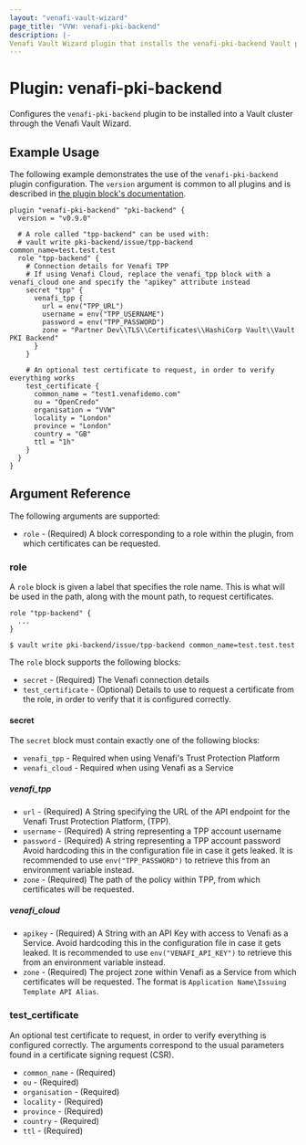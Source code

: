 ```yaml
---
layout: "venafi-vault-wizard"
page_title: "VVW: venafi-pki-backend"
description: |-
Venafi Vault Wizard plugin that installs the venafi-pki-backend Vault plugin to a Vault cluster.
---
```


# Plugin: venafi-pki-backend

Configures the `venafi-pki-backend` plugin to be installed into a Vault cluster through the Venafi Vault Wizard. 


## Example Usage

The following example demonstrates the use of the `venafi-pki-backend` plugin configuration.
The `version` argument is common to all plugins and is described in [the plugin block's documentation](../plugin.md).

```hcl
plugin "venafi-pki-backend" "pki-backend" {
  version = "v0.9.0"

  # A role called "tpp-backend" can be used with:
  # vault write pki-backend/issue/tpp-backend common_name=test.test.test
  role "tpp-backend" {
    # Connection details for Venafi TPP
    # If using Venafi Cloud, replace the venafi_tpp block with a venafi_cloud one and specify the "apikey" attribute instead
    secret "tpp" {
      venafi_tpp {
        url = env("TPP_URL")
        username = env("TPP_USERNAME")
        password = env("TPP_PASSWORD")
        zone = "Partner Dev\\TLS\\Certificates\\HashiCorp Vault\\Vault PKI Backend"
      }
    }

    # An optional test certificate to request, in order to verify everything works
    test_certificate {
      common_name = "test1.venafidemo.com"
      ou = "OpenCredo"
      organisation = "VVW"
      locality = "London"
      province = "London"
      country = "GB"
      ttl = "1h"
    }
  }
}
```

## Argument Reference

The following arguments are supported:

* `role` - (Required) A block corresponding to a role within the plugin, from which certificates can be requested.

### role

A `role` block is given a label that specifies the role name.
This is what will be used in the path, along with the mount path, to request certificates.

```hcl
role "tpp-backend" {
  ...
}

$ vault write pki-backend/issue/tpp-backend common_name=test.test.test
```

The `role` block supports the following blocks:

* `secret` - (Required) The Venafi connection details
* `test_certificate` - (Optional) Details to use to request a certificate from the role, in order to verify that it is configured correctly.

#### secret

The `secret` block must contain exactly one of the following blocks:

* `venafi_tpp` - Required when using Venafi's Trust Protection Platform
* `venafi_cloud` - Required when using Venafi as a Service

##### venafi_tpp

* `url` - (Required)  A String specifying the URL of the API endpoint for the Venafi Trust Protection Platform, (TPP).
* `username` - (Required) A string representing a TPP account username
* `password` - (Required) A string representing a TPP account password
  Avoid hardcoding this in the configuration file in case it gets leaked.
  It is recommended to use `env("TPP_PASSWORD")` to retrieve this from an environment variable instead.
* `zone` - (Required) The path of the policy within TPP, from which certificates will be requested.

##### venafi_cloud

* `apikey` - (Required) A String with an API Key with access to Venafi as a Service.
  Avoid hardcoding this in the configuration file in case it gets leaked.
  It is recommended to use `env("VENAFI_API_KEY")` to retrieve this from an environment variable instead.
* `zone` - (Required) The project zone within Venafi as a Service from which certificates will be requested.
  The format is `Application Name\Issuing Template API Alias`.

### test_certificate

An optional test certificate to request, in order to verify everything is configured correctly.
The arguments correspond to the usual parameters found in a certificate signing request (CSR).

* `common_name` - (Required)
* `ou` - (Required)
* `organisation` - (Required)
* `locality` - (Required)
* `province` - (Required)
* `country` - (Required)
* `ttl` - (Required)